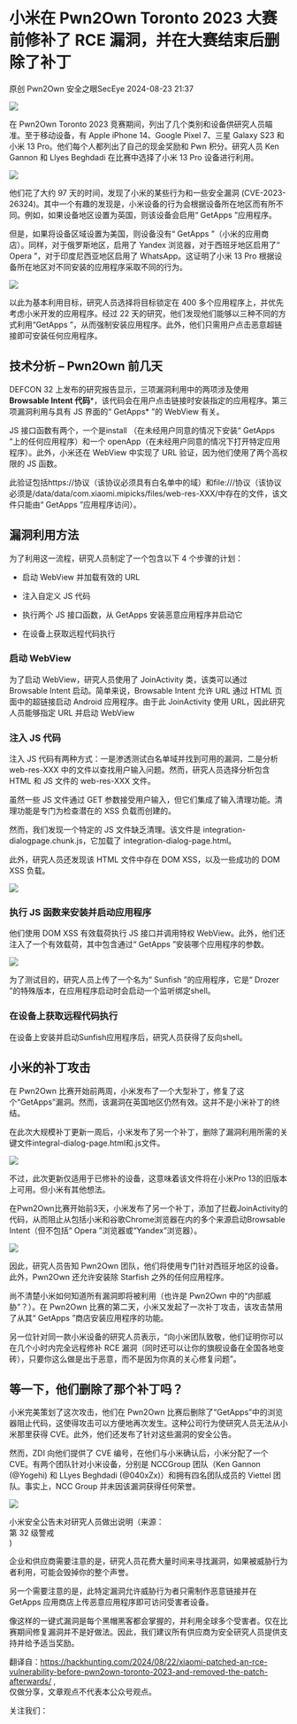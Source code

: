 #  小米在 Pwn2Own Toronto 2023 大赛前修补了 RCE 漏洞，并在大赛结束后删除了补丁   
原创 Pwn2Own  安全之眼SecEye   2024-08-23 21:37  
  
![](https://mmbiz.qpic.cn/sz_mmbiz_png/FUKJN1fH76lnWLbmMAUaCpYVZQo7NJ2lO3vZg4Fdl5mqjI4qwPQkFzIO015f7lQc8kTmHXyT9HvczHTD2y31JA/640?wx_fmt=png&from=appmsg "")  
  
在 Pwn2Own Toronto 2023 竞赛期间，列出了几个类别和设备供研究人员瞄准。至于移动设备，有 Apple iPhone 14、Google Pixel 7、三星 Galaxy S23 和小米 13 Pro。他们每个人都列出了自己的现金奖励和 Pwn 积分。研究人员 Ken Gannon 和 Llyes Beghdadi 在比赛中选择了小米 13 Pro 设备进行利用。  
  
![](https://mmbiz.qpic.cn/sz_mmbiz_png/FUKJN1fH76lnWLbmMAUaCpYVZQo7NJ2lVzsTdOS6FA8LeWbb1lKDvJicW2iccvbAIGicx7Wticu8iccwB8tgpNxQU1w/640?wx_fmt=png&from=appmsg "")  
  
他们花了大约 97 天的时间，发现了小米的某些行为和一些安全漏洞 (CVE-2023-26324)。其中一个有趣的发现是，小米设备的行为会根据设备所在地区而有所不同。例如，如果设备地区设置为英国，则该设备会启用“ GetApps ”应用程序。  
  
但是，如果将设备区域设置为美国，则设备没有“ GetApps ”（小米的应用商店）。同样，对于俄罗斯地区，启用了 Yandex 浏览器，对于西班牙地区启用了“ Opera ”，对于印度尼西亚地区启用了 WhatsApp。这证明了小米 13 Pro 根据设备所在地区对不同安装的应用程序采取不同的行为。  
  
![](https://mmbiz.qpic.cn/sz_mmbiz_png/FUKJN1fH76lnWLbmMAUaCpYVZQo7NJ2lgP5rPDt9XDSusOYUAoCJUJhVUia9w1yuhWEkSBCaLGtI2R0bg9oMVPQ/640?wx_fmt=png&from=appmsg "")  
  
以此为基本利用目标，研究人员选择将目标锁定在 400 多个应用程序上，并优先考虑小米开发的应用程序。经过 22 天的研究，他们发现他们能够以三种不同的方式利用“GetApps ”，从而强制安装应用程序。此外，他们只需用户点击恶意超链接即可安装任何应用程序。  
## 技术分析 – Pwn2Own 前几天  
  
DEFCON 32 上发布的研究报告显示，三项漏洞利用中的两项涉及使用**Browsable Intent 代码***，该代码会在用户点击链接时安装指定的应用程序。第三项漏洞利用与具有 JS 界面的“ GetApps* ”的 WebView 有关。  
  
JS 接口函数有两个，一个是install （在未经用户同意的情况下安装“ GetApps ”上的任何应用程序）和一个 openApp（在未经用户同意的情况下打开特定应用程序）。此外，小米还在 WebView 中实现了 URL 验证，因为他们使用了两个高权限的 JS 函数。  
  
此验证包括https://协议（该协议必须具有白名单中的域）和file:///协议（该协议必须是/data/data/com.xiaomi.mipicks/files/web-res-XXX/中存在的文件，该文件只能由“ GetApps ”应用程序访问）。  
## 漏洞利用方法  
  
为了利用这一流程，研究人员制定了一个包含以下 4 个步骤的计划：  
- 启动 WebView 并加载有效的 URL  
  
- 注入自定义 JS 代码  
  
- 执行两个 JS 接口函数，从 GetApps 安装恶意应用程序并启动它  
  
- 在设备上获取远程代码执行  
  
### 启动 WebView  
  
为了启动 WebView，研究人员使用了 JoinActivity 类，该类可以通过 Browsable Intent 启动。简单来说，Browsable Intent 允许 URL 通过 HTML 页面中的超链接启动 Android 应用程序。由于此 JoinActivity 使用 URL，因此研究人员能够指定 URL 并启动 WebView  
### 注入 JS 代码  
  
注入 JS 代码有两种方式：一是渗透测试白名单域并找到可用的漏洞，二是分析 web-res-XXX 中的文件以查找用户输入问题。然而，研究人员选择分析包含 HTML 和 JS 文件的 web-res-XXX 文件。  
  
虽然一些 JS 文件通过 GET 参数接受用户输入，但它们集成了输入清理功能。清理功能是专门为检查潜在的 XSS 负载而创建的。  
  
然而，我们发现一个特定的 JS 文件缺乏清理。该文件是 integration-dialogpage.chunk.js，它加载了 integration-dialog-page.html。  
  
此外，研究人员还发现该 HTML 文件中存在 DOM XSS，以及一些成功的 DOM XSS 负载。  
  
![](https://mmbiz.qpic.cn/sz_mmbiz_png/FUKJN1fH76lnWLbmMAUaCpYVZQo7NJ2luqnxTSxwXZ5N4xBib8vODapZFERJIsu46gLDiadZefuV4VsFQwEzricsw/640?wx_fmt=png&from=appmsg "")  
### 执行 JS 函数来安装并启动应用程序  
  
他们使用 DOM XSS 有效载荷执行 JS 接口并调用特权 WebView。此外，他们还注入了一个有效载荷，其中包含通过“ GetApps ”安装哪个应用程序的参数。  
  
![](https://mmbiz.qpic.cn/sz_mmbiz_png/FUKJN1fH76lnWLbmMAUaCpYVZQo7NJ2lAb4BdKXuiaaHdRR9WYUoharJaWGEXCtfD9MN4g6b5KdfVVDNECLObpw/640?wx_fmt=png&from=appmsg "")  
  
为了测试目的，研究人员上传了一个名为“ Sunfish ”的应用程序，它是“ Drozer ”的特殊版本，在应用程序启动时会启动一个监听绑定shell。  
### 在设备上获取远程代码执行  
  
在设备上安装并启动Sunfish应用程序后，研究人员获得了反向shell。  
  
## 小米的补丁攻击  
  
在 Pwn2Own 比赛开始前两周，小米发布了一个大型补丁，修复了这个“GetApps”漏洞。然而，该漏洞在英国地区仍然有效。这并不是小米补丁的终结。  
  
在此次大规模补丁更新一周后，小米发布了另一个补丁，删除了漏洞利用所需的关键文件integral-dialog-page.html和.js文件。  
  
![](https://mmbiz.qpic.cn/sz_mmbiz_png/FUKJN1fH76lnWLbmMAUaCpYVZQo7NJ2lXHMXldyvbedka1RdYSjovtQN3GxkJ3fQOz6m9NGnAg8P35aNibwBEicQ/640?wx_fmt=png&from=appmsg "")  
  
不过，此次更新仅适用于已修补的设备，这意味着该文件将在小米Pro 13的旧版本上可用。但小米有其他想法。  
  
在Pwn2Own比赛开始前3天，小米发布了另一个补丁，添加了拦截JoinActivity的代码，从而阻止从包括小米和谷歌Chrome浏览器在内的多个来源启动Browsable Intent（但不包括“ Opera ”浏览器或“Yandex”浏览器）。  
  
![](https://mmbiz.qpic.cn/sz_mmbiz_png/FUKJN1fH76lnWLbmMAUaCpYVZQo7NJ2l0Kn6DdOckWWp8YSGic98viaBqLyQia2LQOJ3o2eLhol6a0EPnz6ncCrMg/640?wx_fmt=png&from=appmsg "")  
  
因此，研究人员告知 Pwn2Own 团队，他们将使用专门针对西班牙地区的设备。此外，Pwn2Own 还允许安装除 Starfish 之外的任何应用程序。  
  
尚不清楚小米如何知道所有漏洞即将被利用（也许是 Pwn2Own 中的“内部威胁”？）。在 Pwn2Own 比赛的第二天，小米又发起了一次补丁攻击，该攻击禁用了从其“ GetApps ”商店安装应用程序的功能。  
  
另一位针对同一款小米设备的研究人员表示，“向小米团队致敬，他们证明你可以在几个小时内完全远程修补 RCE 漏洞（同时还可以让你的旗舰设备在全国各地变砖），只要你这么做是出于恶意，而不是因为你真的关心修复问题”。  
## 等一下，他们删除了那个补丁吗？  
  
小米完美策划了这次攻击，他们在 Pwn2Own 比赛后删除了“GetApps”中的浏览器阻止代码，这使得攻击可以方便地再次发生。这种公司行为使研究人员无法从小米那里获得 CVE。此外，他们还发布了针对这些漏洞的安全公告。  
  
然而，ZDI 向他们提供了 CVE 编号，在他们与小米确认后，小米分配了一个 CVE。有两个团队针对小米设备，分别是 NCCGroup 团队（Ken Gannon (@Yogehi) 和 LLyes Beghdadi (@040xZx)）和拥有四名团队成员的 Viettel 团队。事实上，NCC Group 并未因该漏洞获得任何荣誉。  
  
![](https://mmbiz.qpic.cn/sz_mmbiz_png/FUKJN1fH76lnWLbmMAUaCpYVZQo7NJ2lDU58iaf8udVkhQtaUatm9wVT7JhLtaMich8ibU26gVLLIG3pP8CaI7iazQ/640?wx_fmt=png&from=appmsg "")  
  
小米安全公告未对研究人员做出说明（来源：  
第 32 级警戒  
)  
  
企业和供应商需要注意的是，研究人员花费大量时间来寻找漏洞，如果被威胁行为者利用，可能会毁掉你的整个声誉。  
  
另一个需要注意的是，此特定漏洞允许威胁行为者只需制作恶意链接并在 GetApps 应用商店上传恶意应用程序即可访问受害者设备。  
  
像这样的一键式漏洞是每个黑帽黑客都会掌握的，并利用全球多个受害者。仅在比赛期间修复漏洞并不是好做法。因此，我们建议所有供应商为安全研究人员提供支持并给予适当奖励。  
  
翻译自：https://hackhunting.com/2024/08/22/xiaomi-patched-an-rce-vulnerability-before-pwn2own-toronto-2023-and-removed-the-patch-afterwards/ ,  
仅做分享，文章观点不代表本公众号观点。  
  
关注我们：  
  
  

